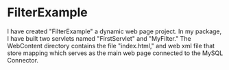 # FilterExample
I have created "FilterExample" a dynamic web page project. In my package, I have built two servlets named "FirstServlet" and "MyFilter." The WebContent directory contains the file "index.html," and web xml file that store mapping which serves as the main web page connected to the MySQL Connector. 
